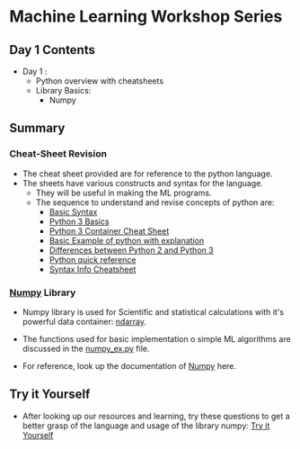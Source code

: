 # Machine Learning Workshop Series

## Day 1 Contents

* Day 1 :
  * Python overview with cheatsheets
  * Library Basics:
    * Numpy

## Summary

### Cheat-Sheet Revision

* The cheat sheet provided are for reference to the python language.
* The sheets have various constructs and syntax for the language.
  * They will be useful in making the ML programs.
  * The sequence to understand and revise concepts of python are:
    * [Basic Syntax](https://github.com/TechNeurons/ML-Workshop/blob/Day-1/Basic_Syntax.jpg)
    * [Python 3 Basics]("https://github.com/TechNeurons/ML-Workshop/blob/Day-1/Python_3_Basics.png")
    * [Python 3 Container Cheat Sheet](https://github.com/TechNeurons/ML-Workshop/blob/Day-1/Python_3_Container_Cheat_Sheet.jpg)
    * [Basic Example of python with explanation](https://github.com/TechNeurons/ML-Workshop/blob/Day-1/Basic_Example_of_python_with_explanation.png)
    * [Differences between Python 2 and Python 3](https://github.com/TechNeurons/ML-Workshop/blob/Day-1/Differences_between_Python2_and_Python3.png)
    * [Python quick reference](https://github.com/TechNeurons/ML-Workshop/blob/Day-1/Python_quick_reference.jpg)
    * [Syntax Info Cheatsheet](https://github.com/TechNeurons/ML-Workshop/blob/Day-1/Syntax_Info_Cheatsheet.jpg)

### [Numpy](https://www.numpy.org/doc/1.17/reference/index.html) Library

* Numpy library is used for Scientific and statistical calculations with it's powerful data container: [ndarray](https://www.numpy.org/doc/1.17/reference/arrays.ndarray.html).

* The functions used for basic implementation o simple ML algorithms are discussed in the [numpy_ex.py](./numpy_ex.py) file.

* For reference, look up the documentation of [Numpy](https://www.numpy.org/doc/1.17/reference/index.html) here.

## Try it Yourself

* After looking up our resources and learning, try these questions to get a better grasp of the language and usage of the library numpy: [Try it Yourself](https://github.com/TechNeurons/ML-Workshop/blob/Day-1/Try-it-yourself!/Try_it_yourself.txt)
